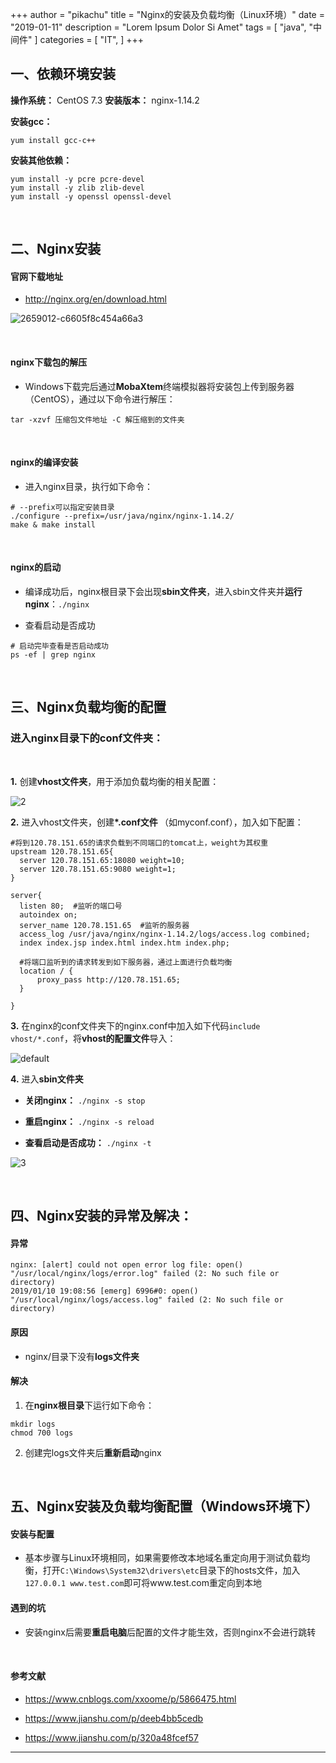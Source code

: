 +++
author = "pikachu"
title = "Nginx的安装及负载均衡（Linux环境）"
date = "2019-01-11"
description = "Lorem Ipsum Dolor Si Amet"
tags = [
    "java",
	"中间件"
]
categories = [
    "IT",
]
+++


## 一、依赖环境安装

**操作系统：** CentOS 7.3
**安装版本：** nginx-1.14.2

**安装gcc：**

`yum install gcc-c++`

**安装其他依赖：**

```
yum install -y pcre pcre-devel
yum install -y zlib zlib-devel
yum install -y openssl openssl-devel
```

&nbsp;

## 二、Nginx安装


#### 官网下载地址

- http://nginx.org/en/download.html

![2659012-c6605f8c454a66a3](https://user-images.githubusercontent.com/38284818/51006138-d67aa280-157c-11e9-9200-4c242e11866f.png)

&nbsp;

#### nginx下载包的解压

- Windows下载完后通过**MobaXtem**终端模拟器将安装包上传到服务器（CentOS），通过以下命令进行解压：

`tar -xzvf 压缩包文件地址 -C 解压缩到的文件夹`

&nbsp;

#### nginx的编译安装

- 进入nginx目录，执行如下命令：

```
# --prefix可以指定安装目录
./configure --prefix=/usr/java/nginx/nginx-1.14.2/
make & make install
```

&nbsp;

#### nginx的启动

- 编译成功后，nginx根目录下会出现**sbin文件夹**，进入sbin文件夹并**运行nginx**：`./nginx`

- 查看启动是否成功

```
# 启动完毕查看是否启动成功
ps -ef | grep nginx
```

&nbsp;

## 三、Nginx负载均衡的配置


<h3>进入nginx目录下的conf文件夹：</h3>
&nbsp;

**1.** 创建**vhost文件夹**，用于添加负载均衡的相关配置：

![2](https://user-images.githubusercontent.com/38284818/51007598-0d53b700-1583-11e9-9815-e520b4d404f5.JPG)

**2.** 进入vhost文件夹，创建<b>*.conf文件 </b>（如myconf.conf），加入如下配置：

```
#将到120.78.151.65的请求负载到不同端口的tomcat上，weight为其权重
upstream 120.78.151.65{
  server 120.78.151.65:18080 weight=10;
  server 120.78.151.65:9080 weight=1;
}

server{
  listen 80;  #监听的端口号
  autoindex on;
  server_name 120.78.151.65  #监听的服务器
  access_log /usr/java/nginx/nginx-1.14.2/logs/access.log combined;
  index index.jsp index.html index.htm index.php;

  #将端口监听到的请求转发到如下服务器，通过上面进行负载均衡
  location / {
      proxy_pass http://120.78.151.65;
  }
  
}

```

**3.** 在nginx的conf文件夹下的nginx.conf中加入如下代码`include vhost/*.conf`，将**vhost的配置文件**导入：

![default](https://user-images.githubusercontent.com/38284818/51007928-7f78cb80-1584-11e9-8fac-dab819236657.JPG)


**4.** 进入**sbin文件夹**

- **关闭nginx：**
`./nginx -s stop`

- **重启nginx：**
`./nginx -s reload`

- **查看启动是否成功：**
`./nginx -t`

![3](https://user-images.githubusercontent.com/38284818/51008235-ee0a5900-1585-11e9-854d-e1e465e7fa6c.JPG)


&nbsp;

## 四、Nginx安装的异常及解决：</h2>

#### 异常

```
nginx: [alert] could not open error log file: open() "/usr/local/nginx/logs/error.log" failed (2: No such file or directory)
2019/01/10 19:08:56 [emerg] 6996#0: open() "/usr/local/nginx/logs/access.log" failed (2: No such file or directory)
```


#### 原因

- nginx/目录下没有**logs文件夹**


#### 解决

1. 在**nginx根目录**下运行如下命令：

```
mkdir logs
chmod 700 logs
```

2. 创建完logs文件夹后**重新启动**nginx

&nbsp;

## 五、Nginx安装及负载均衡配置（Windows环境下）

#### 安装与配置
- 基本步骤与Linux环境相同，如果需要修改本地域名重定向用于测试负载均衡，打开`C:\Windows\System32\drivers\etc`目录下的hosts文件，加入`127.0.0.1 www.test.com`即可将www.test.com重定向到本地

#### 遇到的坑
- 安装nginx后需要**重启电脑**后配置的文件才能生效，否则nginx不会进行跳转

&nbsp;


#### 参考文献

- https://www.cnblogs.com/xxoome/p/5866475.html

- https://www.jianshu.com/p/deeb4bb5cedb

- https://www.jianshu.com/p/320a48fcef57


<hr>